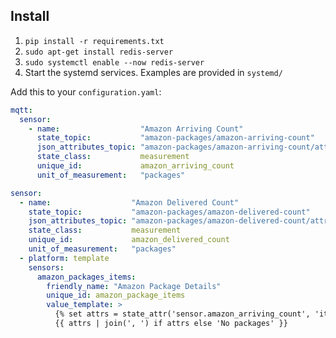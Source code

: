 ## Install

1. `pip install -r requirements.txt`
2. `sudo apt-get install redis-server`
3. `sudo systemctl enable --now redis-server`
4. Start the systemd services. Examples are provided in `systemd/`

Add this to your `configuration.yaml`:

```yaml
mqtt:
  sensor:
    - name:                  "Amazon Arriving Count"
      state_topic:           "amazon-packages/amazon-arriving-count"
      json_attributes_topic: "amazon-packages/amazon-arriving-count/attributes"
      state_class:           measurement
      unique_id:             amazon_arriving_count
      unit_of_measurement:   "packages"

sensor:
  - name:                  "Amazon Delivered Count"
    state_topic:           "amazon-packages/amazon-delivered-count"
    json_attributes_topic: "amazon-packages/amazon-delivered-count/attributes"
    state_class:           measurement
    unique_id:             amazon_delivered_count
    unit_of_measurement:   "packages"
  - platform: template
    sensors:
      amazon_packages_items:
        friendly_name: "Amazon Package Details"
        unique_id: amazon_package_items
        value_template: >
          {% set attrs = state_attr('sensor.amazon_arriving_count', 'items') %}
          {{ attrs | join(', ') if attrs else 'No packages' }}

```

